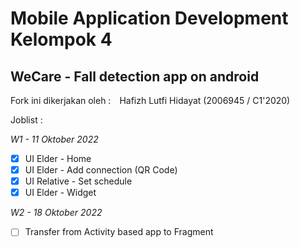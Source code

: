 # Mobile Application Development Kelompok 4

## WeCare - Fall detection app on android

Fork ini dikerjakan oleh :&emsp;Hafizh Lutfi Hidayat (2006945 / C1'2020)

Joblist :

*W1 - 11 Oktober 2022*
- [x] UI Elder - Home
- [x] UI Elder - Add connection (QR Code)
- [x] UI Relative - Set schedule
- [x] UI Elder - Widget

*W2 - 18 Oktober 2022*
- [ ] Transfer from Activity based app to Fragment